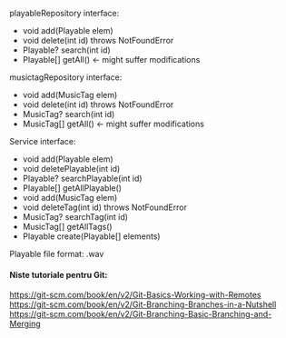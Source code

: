 playableRepository interface:
- void add(Playable elem)
- void delete(int id) throws NotFoundError
- Playable? search(int id)
- Playable[] getAll() <- might suffer modifications

musictagRepository interface:
- void add(MusicTag elem)
- void delete(int id) throws NotFoundError
- MusicTag? search(int id)
- MusicTag[] getAll() <- might suffer modifications

Service interface:
- void add(Playable elem)
- void deletePlayable(int id)
- Playable? searchPlayable(int id)
- Playable[] getAllPlayable()
- void add(MusicTag elem)
- void deleteTag(int id) throws NotFoundError
- MusicTag? searchTag(int id)
- MusicTag[] getAllTags()
- Playable create(Playable[] elements)

Playable file format: .wav


#### Niste tutoriale pentru Git:
https://git-scm.com/book/en/v2/Git-Basics-Working-with-Remotes \
https://git-scm.com/book/en/v2/Git-Branching-Branches-in-a-Nutshell \
https://git-scm.com/book/en/v2/Git-Branching-Basic-Branching-and-Merging
